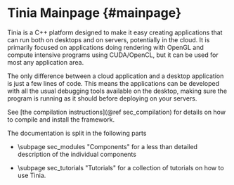 Tinia Mainpage {#mainpage}
==============

Tinia is a C++ platform designed to make it easy creating applications that can
run both on desktops and on servers, potentially in the cloud. It is primarily
focused on applications doing rendering with OpenGL and compute intensive
programs using CUDA/OpenCL, but it can be used for most any application area.

The only difference between a cloud application and a desktop application is
just a few lines of code. This means the applications can be developed with all
the usual debugging tools available on the desktop, making sure the program is
running as it should before deploying on your servers.

See [the compilation instructions](@ref sec_compilation) for details on how to
compile and install the framework.

The documentation is split in the following parts
 - \subpage sec_modules "Components" for a less than detailed description of the individual components

 - \subpage sec_tutorials "Tutorials" for a collection of tutorials on how to use Tinia.





